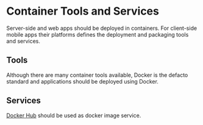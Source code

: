 # Container Tools and Services

Server-side and web apps should be deployed in containers. For client-side mobile apps their platforms defines the deployment and packaging tools and services.

## Tools

Although there are many container tools available, Docker is the defacto standard and applications should be deployed using Docker.

## Services

[Docker Hub](http://hub.docker.com/) should be used as docker image service.
